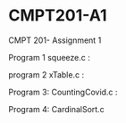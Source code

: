 # CMPT201-A1
CMPT 201- Assignment 1


Program 1 squeeze.c :

program 2 xTable.c :

Program 3: CountingCovid.c : 

Program 4: CardinalSort.c